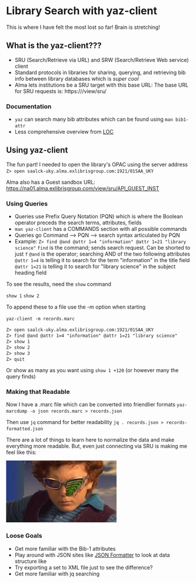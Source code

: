 # Library Search with yaz-client
This is where I have felt the most lost so far! Brain is stretching!

## What is the yaz-client???
* SRU (Search/Retrieve via URL) and SRW (Search/Retrieve Web service) client
* Standard protocols in libraries for sharing, querying, and retrieving bib info between library databases which is *super cool*
* Alma lets institutions be a SRU target with this base URL: The base URL for SRU requests is: https://<Alma domain>/view/sru/<institution code>

### Documentation
* `yaz` can search many bib attributes which can be found using `man bib1-attr`
* Less comprehensive overview from [LOC](https://www.loc.gov/z3950/agency/defns/bib1.html)

## Using yaz-client
The fun part!
I needed to open the library's OPAC using the server address
`Z> open saalck-uky.alma.exlibrisgroup.com:1921/01SAA_UKY`

Alma also has a Guest sandbox URL: https://na01.alma.exlibrisgroup.com/view/sru/API_GUEST_INST

### Using Queries
* Queries use Prefix Query Notation (PQN) which is where the Boolean operator preceds the search terms, attributes, fields
* `man yaz-client` has a COMMANDS section with all possible commands
* Queries go Command --> PQN --> search syntax articulated by PQN
* Example: `Z> find @and @attr 1=4 "information" @attr 1=21 "library science"`
`find` is the command; sends search request. Can be shorted to just `f`
`@and` is the operator; searching AND of the two following attributes
`@attr 1=4` is telling it to search for the term "information" in the title field
`@attr 1=21` is telling it to search for "library science" in the subject heading field

To see the results, need the `show` command

`show 1`
`show 2`

To append these to a file use the -m option when starting

`yaz-client -m records.marc`

```
Z> open saalck-uky.alma.exlibrisgroup.com:1921/01SAA_UKY
Z> find @and @attr 1=4 "information" @attr 1=21 "library science"
Z> show 1
Z> show 2
Z> show 3
Z> quit
```

Or show as many as you want using `show 1 +120` (or however many the query finds)


### Making that Readable
Now I have a .marc file which can be converted into friendlier formats
`yaz-marcdump -o json records.marc > records.json`

Then use `jq` command for better readability
`jq . records.json > records-formatted.json`

There are a lot of things to learn here to normalize the data and make everything more readable.
But, even just connecting via SRU is making me feel like this:

![Hacker Voice I'm in](../Images/Hacking.jpg)

### Loose Goals
* Get more familiar with the Bib-1 attributes
* Play around with JSON sites like [JSON Formatter](https://jsonformatter.org/) to look at data structure like 
* Try exporting a set to XML file just to see the difference?
* Get more familiar with jq searching
